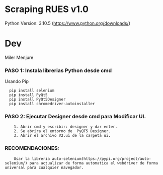# Scraping RUES v1.0
Python Version: 3.10.5 (https://www.python.org/downloads/)
# Dev
Miler Menjure

### PASO 1: Instala librerias Python desde cmd 
Usando Pip

      pip install selenium
      pip install PyQt5
      pip install PyQt5Designer
      pip install chromedriver-autoinstaller

### PASO 2: Ejecutar Designer desde cmd para Modificar UI.

        1. Abrir cmd y escribir: designer y dar enter.
        2. Se abrira el entorno de  PyQT5 Designer.
        3. Abrir el archivo V2.ui de la carpeta ui.

### RECOMENDACIONES:

        Usar la libreria auto-selenium(https://pypi.org/project/auto-selenium/) para actualizar de forma automatica el webdriver de forma universal para cualquier navegador.